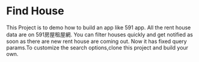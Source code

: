 # Find House
This Project is to demo how to build an app like 591 app. All the rent house data are on 591房屋租屋網. 
You can filter houses quickly and get notified as soon as there are new rent house are coming out. 
Now it has fixed query params.To customize the search options,clone this project and build your own. 